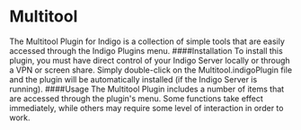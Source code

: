 # Multitool
The Multitool Plugin for Indigo is a collection of simple tools that are easily accessed through the Indigo Plugins menu.
####Installation
To install this plugin, you must have direct control of your Indigo Server locally or through a VPN or screen share.  Simply 
double-click on the Multitool.indigoPlugin file and the plugin will be automatically installed (if the Indigo Server is running).
####Usage
The Multitool Plugin includes a number of items that are accessed through the plugin's menu. Some functions take effect immediately, 
while others may require some level of interaction in order to work.
